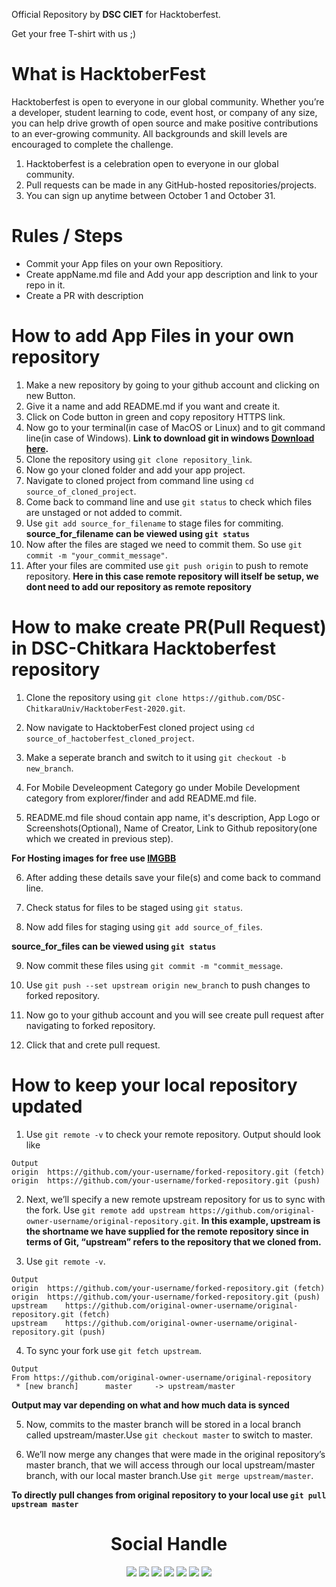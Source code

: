 
Official Repository by **DSC CIET** for Hacktoberfest.

Get your free T-shirt with us ;)

# What is HacktoberFest
 Hacktoberfest is open to everyone in our global community. Whether you’re a developer, student learning to code, event host, or company of any size, you can help drive growth of open source and make positive contributions to an ever-growing community. All backgrounds and skill levels are encouraged to complete the challenge.

1. Hacktoberfest is a celebration open to everyone in our global community.
2. Pull requests can be made in any GitHub-hosted repositories/projects.
3. You can sign up anytime between October 1 and October 31.

# Rules / Steps
  * Commit your App files on your own Repositiory.
  * Create appName.md file and Add your app description and link to your repo in it.
  * Create a PR with description
  
# How to add App Files in your own repository
  1. Make a new repository by going to your github account and clicking on new Button.
  2. Give it a name and add README.md if you want and create it.
  3. Click on Code button in green and copy repository HTTPS link.
  4. Now go to your terminal(in case of MacOS or Linux) and to git command line(in case of Windows).
  **Link to download git in windows [Download here](https://git-scm.com/download/win).**
  5. Clone the repository using `git clone repository_link`.
  6. Now go your cloned folder and add your app project.
  7. Navigate to cloned project from command line using `cd source_of_cloned_project`.
  8. Come back to command line and use `git status` to check which files are unstaged or not added to commit.
  9. Use `git add source_for_filename` to stage files for commiting.
  **source_for_filename can be viewed using `git status`**
  10. Now after the files are staged we need to commit them. So use `git commit -m "your_commit_message"`.
  11. After your files are commited use `git push origin` to push to remote repository.
  **Here in this case remote repository will itself be setup, we dont need to add our repository as remote repository**

  # How to make create PR(Pull Request) in DSC-Chitkara Hacktoberfest repository

  
  1. Clone the repository using `git clone https://github.com/DSC-ChitkaraUniv/HacktoberFest-2020.git`.

  2. Now navigate to HacktoberFest cloned project using `cd source_of_hactoberfest_cloned_project`.

  3. Make a seperate branch and switch to it using `git checkout -b new_branch`.

  4. For Mobile Develeopment Category go under Mobile Development category from explorer/finder and add README.md file.

  5. README.md file shoud contain app name, it's description, App Logo or Screenshots(Optional), Name of Creator, Link to Github repository(one which we created in previous step).

  **For Hosting images for free use [IMGBB](https://imgbb.com/)**

  6. After adding these details save your file(s) and come back to command line. 

  7. Check status for files to be staged using `git status`.

  8. Now add files for  staging using `git add source_of_files`.

  **source_for_files can be viewed using `git status`**

  9. Now commit these files using `git commit -m "commit_message`.

  10. Use `git push --set upstream origin new_branch` to push changes to forked repository.

  11. Now go to your github account and you will see create pull request after navigating to forked repository.

  12. Click that and crete pull request.

# How to keep your local repository updated


1. Use `git remote -v` to check your remote repository. Output should look like
```
Output
origin  https://github.com/your-username/forked-repository.git (fetch)
origin  https://github.com/your-username/forked-repository.git (push)
```

2. Next, we’ll specify a new remote upstream repository for us to sync with the fork. Use `git remote add upstream https://github.com/original-owner-username/original-repository.git`.
**In this example, upstream is the shortname we have supplied for the remote repository since in terms of Git, “upstream” refers to the repository that we cloned from.**

3. Use `git remote -v`.
```
Output
origin  https://github.com/your-username/forked-repository.git (fetch)
origin  https://github.com/your-username/forked-repository.git (push)
upstream    https://github.com/original-owner-username/original-repository.git (fetch)
upstream    https://github.com/original-owner-username/original-repository.git (push)
```

4. To sync your fork use `git fetch upstream`.
```
Output
From https://github.com/original-owner-username/original-repository
 * [new branch]      master     -> upstream/master
 ```
 **Output may var depending on what and how much data is synced**

 5. Now, commits to the master branch will be stored in a local branch called upstream/master.Use `git checkout master` to switch to master.

 6. We’ll now merge any changes that were made in the original repository’s master branch, that we will access through our local upstream/master branch, with our local master branch.Use `git merge upstream/master`.


 **To directly pull changes from original repository to your local use `git pull upstream master`**


<div align="center">
<h1 align="center">Social Handle</h1>
  <a href="https://www.instagram.com/dsc_ciet/" target="_blank"><img src="https://img.icons8.com/fluent/48/000000/instagram-new.png"/></a>
  <a href="https://twitter.com/dscciet" target="_blank"><img src="https://img.icons8.com/fluent/48/000000/twitter.png"/></a>
  <a href="https://dsccietcommunity.slack.com/join/shared_invite/zt-ht5oy31g-Cj~Ib0AklnA9AZdlwCs8JA#/" target="_blank"><img src="https://img.icons8.com/color/50/000000/slack-new.png"/></a>
  <a href="https://www.facebook.com/Google-Developers-967415219957038/" target="_blank"><img src="https://img.icons8.com/fluent/48/000000/facebook-new.png"/></a>
  <a href="https://www.youtube.com/googledevelopers" target="_blank"><img src="https://img.icons8.com/color/48/000000/youtube-play.png"/></a>
  <a href="mailto: dscciet@gmail.com" target="_blank"><img src="https://img.icons8.com/fluent/48/000000/gmail.png"/></a>
  <a href="https://dsc.community.dev/chitkara-university-punjab/" target="_blank"><img src="../Images/dsc.png"/></a>

</div>

